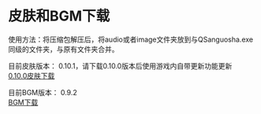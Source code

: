 # 皮肤和BGM下载

使用方法：将压缩包解压后，将audio或者image文件夹放到与QSanguosha.exe同级的文件夹，与原有文件夹合并。

目前皮肤版本： 0.10.1，请下载0.10.0版本后使用游戏内自带更新功能更新  
[0.10.0皮肤下载](https://touhousatsu-1251389155.cos.ap-shanghai.myqcloud.com/20201212/TouhouSatsu%5Bv0.10%5D1212-Skin.7z)

目前BGM版本： 0.9.2  
[BGM下载](https://touhousatsu-1251389155.cos.ap-shanghai.myqcloud.com/20190203/bgm.7z)
